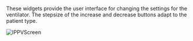 These widgets provide the user interface for changing the settings for the ventilator. The stepsize of the increase and decrease buttons adapt to the patient type.

![IPPVScreen](https://morpheusmxml.github.io/VentCoreDoc/doc/TopicScreenshots/setting.PNG)